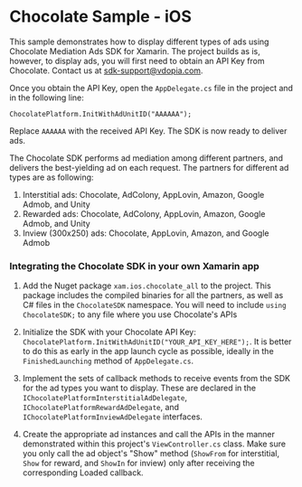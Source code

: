 # Chocolate Sample - iOS

This sample demonstrates how to display different types of ads using Chocolate Mediation Ads SDK for Xamarin. The project builds as is, however, to display ads, you will first need to obtain an API Key from Chocolate. Contact us at sdk-support@vdopia.com.

Once you obtain the API Key, open the `AppDelegate.cs` file in the project and in the following line:

`ChocolatePlatform.InitWithAdUnitID("AAAAAA");`

Replace `AAAAAA` with the received API Key. The SDK is now ready to deliver ads.

The Chocolate SDK performs ad mediation among different partners, and delivers the best-yielding ad on each request. The partners for different ad types are as following:

1. Interstitial ads: Chocolate, AdColony, AppLovin, Amazon, Google Admob, and Unity
2. Rewarded ads: Chocolate, AdColony, AppLovin, Amazon, Google Admob, and Unity
3. Inview (300x250) ads: Chocolate, AppLovin, Amazon, and Google Admob

### Integrating the Chocolate SDK in your own Xamarin app

1. Add the Nuget package `xam.ios.chocolate_all` to the project. This package includes the compiled binaries for all the partners, as well as C# files in the `ChocolateSDK` namespace. You will need to include `using ChocolateSDK;` to any file where you use Chocolate's APIs

2. Initialize the SDK with your Chocolate API Key: `ChocolatePlatform.InitWithAdUnitID("YOUR_API_KEY_HERE");`. It is better to do this as early in the app launch cycle as possible, ideally in the `FinishedLaunching` method of `AppDelegate.cs`.

3. Implement the sets of callback methods to receive events from the SDK for the ad types you want to display. These are declared in the `IChocolatePlatformInterstitialAdDelegate`, `IChocolatePlatformRewardAdDelegate`, and `IChocolatePlatformInviewAdDelegate` interfaces.

4. Create the appropriate ad instances and call the APIs in the manner demonstrated within this project's `ViewController.cs` class. Make sure you only call the ad object's "Show" method (`ShowFrom` for interstitial, `Show` for reward, and `ShowIn` for inview) only after receiving the corresponding Loaded callback.
